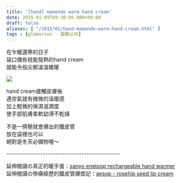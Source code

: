 ```yaml
---
title: '[hand] mamonde warm hand cream'
date: 2015-01-09T09:30:00.000+08:00
draft: false
aliases: [ "/2015/01/hand-mamonde-warm-hand-cream.html" ]
tags : [glamorous - 蛋臉以外]
---
```


在乍暖還寒的日子  
袋口備有枝能發熱的hand cream  
就能令指尖都溫溫暖暖  

[![](https://farm8.staticflickr.com/7516/16165690926_a8e8de0c14_z.jpg)](https://farm8.staticflickr.com/7516/16165690926_a8e8de0c14_z.jpg)

hand cream接觸皮膚後  
遇空氣就有微微的溫暖感  
加上輕微的保濕滋潤度  
使手部肌膚柔軟幼滑不乾燥  
  
不是一擠壓就會爆出的鐵皮管  
放在袋裡也可以  
絕對是冬天必備物喔～  
  
\-----------------------------------------------  
  
延伸閱讀の真正的暖手蛋：[sanyo eneloop rechargeable hand warmer](http://www.hidie.net/2014/02/sanyo-eneloop-rechargeable-hand-warmer.html)  
延伸閱讀の慘痛經歷的鐵皮管爆漿記：[aesop - rosehip seed lip cream](http://www.hidie.net/2014/03/lip-aesop-rosehip-seed-lip-cream.html)
